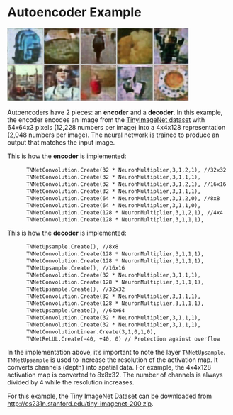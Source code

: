 # Autoencoder Example
<p><img src="../../docs/autoencoder_small.png"></img></p>

Autoencoders have 2 pieces: an **encoder** and a **decoder**. In this example, the encoder encodes an image
from the [TinyImageNet dataset](https://paperswithcode.com/dataset/tiny-imagenet) with 64x64x3 pixels (12,228 numbers per image) into a 4x4x128 representation (2,048 numbers per image). The neural network is trained to produce an output that matches the input image.

This is how the **encoder** is implemented:
```
      TNNetConvolution.Create(32 * NeuronMultiplier,3,1,2,1), //32x32
      TNNetConvolution.Create(32 * NeuronMultiplier,3,1,1,1),
      TNNetConvolution.Create(32 * NeuronMultiplier,3,1,2,1), //16x16
      TNNetConvolution.Create(32 * NeuronMultiplier,3,1,1,1),
      TNNetConvolution.Create(64 * NeuronMultiplier,3,1,2,0), //8x8
      TNNetConvolution.Create(64 * NeuronMultiplier,3,1,1,0),
      TNNetConvolution.Create(128 * NeuronMultiplier,3,1,2,1), //4x4
      TNNetConvolution.Create(128 * NeuronMultiplier,3,1,1,1),
```

This is how the **decoder** is implemented:
```
      TNNetUpsample.Create(), //8x8
      TNNetConvolution.Create(128 * NeuronMultiplier,3,1,1,1),
      TNNetConvolution.Create(128 * NeuronMultiplier,3,1,1,1),
      TNNetUpsample.Create(), //16x16
      TNNetConvolution.Create(32 * NeuronMultiplier,3,1,1,1),
      TNNetConvolution.Create(128 * NeuronMultiplier,3,1,1,1),
      TNNetUpsample.Create(), //32x32
      TNNetConvolution.Create(32 * NeuronMultiplier,3,1,1,1),
      TNNetConvolution.Create(128 * NeuronMultiplier,3,1,1,1),
      TNNetUpsample.Create(), //64x64
      TNNetConvolution.Create(32 * NeuronMultiplier,3,1,1,1),
      TNNetConvolution.Create(32 * NeuronMultiplier,3,1,1,1),
      TNNetConvolutionLinear.Create(3,1,0,1,0),
      TNNetReLUL.Create(-40, +40, 0) // Protection against overflow
```

In the implementation above, it’s important to note the layer `TNNetUpsample`. `TNNetUpsample` is used to increase the resolution of the activation map. It converts channels (depth) into spatial data. For example, the 4x4x128 activation map is converted to 8x8x32. The number of channels is always divided by 4 while the resolution increases.

For this example, the Tiny ImageNet Dataset can be downloaded from http://cs231n.stanford.edu/tiny-imagenet-200.zip.
